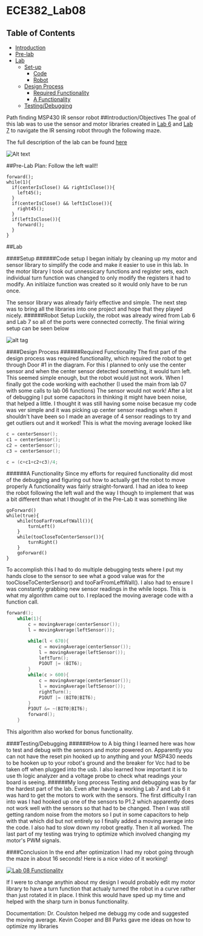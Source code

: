 ECE382_Lab08
============
## Table of Contents ##
- [Introduction](#introduction/objectives)
- [Pre-lab](#pre-lab)
- [Lab](#lab)
    - [Set-up](#setup)
    	- [Code](#code-setup)
        - [Robot](#robot-setup)
    - [Design Process](#design-process)
        - [Required Functionality](#required-functionality)
        - [A Functionality](#a-functionality)
    - [Testing/Debugging](#testing/debugging)


Path finding MSP430 IR sensor robot
##Introduction/Objectives
The goal of this lab was to use the sensor and motor libraries created in [Lab 6](https://github.com/EricWardner/ECE382_Lab06) and [Lab 7](https://github.com/EricWardner/ECE382_Lab07) to navigate the IR sensing robot through the following maze.

The full description of the lab can be found [here](http://ece382.com/labs/lab8/index.html)




![Alt text](http://ece382.com/labs/lab8/maze_diagram.png)




##Pre-Lab
Plan: Follow the left wall!!

```
forward();
while(1){
  if(centerIsClose() && rightIsClose()){
    left45();
  }
  if(centerIsClose() && leftIsClose()){
    right45();
  }
  if(leftIsClose()){
    forward();
  }
}
```

##Lab

####Setup
######Code setup
I began initialy by cleaning up my motor and sensor library to simplify the code and make it easier to use in this lab.
In the motor library I took out unnessicary functions and register sets, each individual turn function was changed to only modify the registers it had to modify. An initilaize function was created so it would only have to be run once. 

The sensor library was already fairly effective and simple. The next step was to bring all the libraries into one project and hope that they played nicely. 
######Robot Setup
Luckily, the robot was already wired from Lab 6 and Lab 7 so all of the ports were connected correctly. The finial wiring setup can be seen below

![alt tag](http://i.imgur.com/mbM4Imk.png)

####Design Process
######Required Functionality
The first part of the design process was required functionality, which required the robot to get through Door #1 in the diagram. For this I planned to only use the center sensor and when the center sensor detected something, it would turn left. This seemed simple enough, but the robot would just not work. When I finally got the code working with eachother (I used the main from lab 07 with some calls to lab 06 functions) The sensor would not work! After a lot of debugging I put some capacitors in thinking it might have been noise, that helped a little. I thought it was still having some noise becasue my code was ver simple and it was picking up center sensor readings when it shouldn't have been so I made an average of 4 sensor readings to try and get outliers out and it worked! This is what the moving average looked like

```C
c = centerSensor();
c1 = centerSensor();
c2 = centerSensor();
c3 = centerSensor();

c = (c+c1+c2+c3)/4;
```

######A Functionality
Since my efforts for required functionality did most of the debugging and figuring out how to actually get the robot to move properly A functionality was fairly straight-forward. I had an idea to keep the robot following the left wall and the way I though to implement that was a bit different than what I thought of in the Pre-Lab it was something like

```
goForward()
while(true){
    while(tooFarFromLeftWall()){
        turnLeft()
    }
    while(tooCloseToCenterSensor()){
        turnRight()
    }
    goForward()
}
```

To accomplish this I had to do multiple debugging tests where I put my hands close to the sensor to see what a good value was for the tooCloseToCenterSensor() and tooFarFromLeftWall(). I also had to ensure I was constantly grabbing new sensor readings in the while loops. This is what my algorithm came out to. I replaced the moving average code with a function call.

```C
forward();
	while(1){
		c = movingAverage(centerSensor());
		l = movingAverage(leftSensor());

		while(l < 670){
		    c = movingAverage(centerSensor());
		    l = movingAverage(leftSensor());
			leftTurn();
			P1OUT |= (BIT6);
		}
		while(c > 600){
		    c = movingAverage(centerSensor());
		    l = movingAverage(leftSensor());
			rightTurn();
			P1OUT |= (BIT0|BIT6);
		}
		P1OUT &= ~(BIT0|BIT6);
		forward();
	}
```

This algorithm also worked for bonus functionality. 

####Testing/Debugging
######How to
A big thing I learned here was how to test and debug with the sensors and motor powered on. Apparently you can not have the reset pin hooked up to anything and your MSP430 needs to be hooken up to your robot's ground and the breaker for Vcc had to be taken off when plugged into the usb. I also learned how important it is to use th logic analyzer and a voltage probe to check what readings your board is seeing.
######My long process
Testing and debugging was by far the hardest part of the lab. Even after having a working Lab 7 and Lab 6 it was hard to get the motors to work with the sensors. The first difficulty I ran into was I had hooked up one of the sensors to P1.2 which apparently does not work well with the sensors so that had to be changed. Then I was still getting random noise from the motors so I put in some capacitors to help with that which did but not entirely so I finally added a moving average into the code. I also had to slow down my robot greatly. Then it all worked. The last part of my testing was trying to optimize which involved changing my motor's PWM signals.


####Conclusion
In the end after optimization I had my robot going through the maze in about 16 seconds! Here is a nice video of it working!

[![Lab 08 Functionality](http://img.youtube.com/vi/UxiMcg6cxUs/0.jpg)](http://www.youtube.com/watch?v=UxiMcg6cxUs)

If I were to change anythin about my design I would probably edit my motor library to have a turn function that actualy turned the robot in a curve rather than just rotated it in place. I think this would have sped up my time and helped with the sharp turn in bonus functionality. 


Documentation: Dr. Coulston helped me debugg my code and suggested the moving average. Kevin Cooper and Bll Parks gave me ideas on how to optimize my libraries
